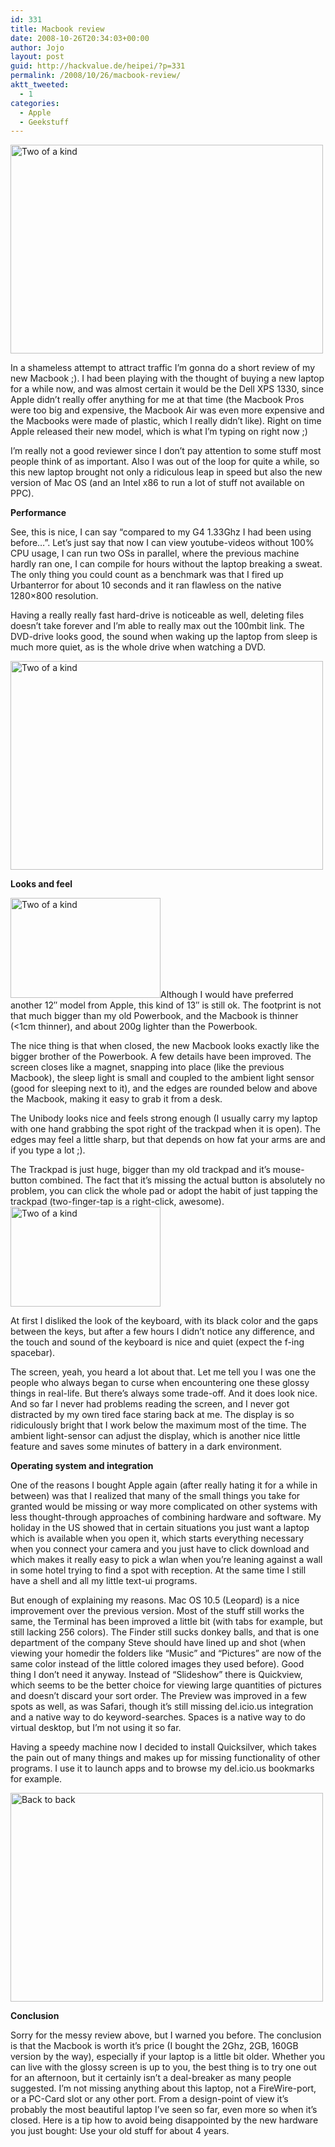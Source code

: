 ```yaml
---
id: 331
title: Macbook review
date: 2008-10-26T20:34:03+00:00
author: Jojo
layout: post
guid: http://hackvalue.de/heipei/?p=331
permalink: /2008/10/26/macbook-review/
aktt_tweeted:
  - 1
categories:
  - Apple
  - Geekstuff
---
```

[<img src="https://farm3.static.flickr.com/2110/2965348278_18fb0a9cdf.jpg" width="500" height="334" alt="Two of a kind" class="aligncenter" />](https://secure.flickr.com/photos/heipei/2965348278/ "Two of a kind by heipei, on Flickr")
  
In a shameless attempt to attract traffic I&#8217;m gonna do a short review of my new Macbook ;). I had been playing with the thought of buying a new laptop for a while now, and was almost certain it would be the Dell XPS 1330, since Apple didn&#8217;t really offer anything for me at that time (the Macbook Pros were too big and expensive, the Macbook Air was even more expensive and the Macbooks were made of plastic, which I really didn&#8217;t like). Right on time Apple released their new model, which is what I&#8217;m typing on right now ;)<!--more-->


  
I&#8217;m really not a good reviewer since I don&#8217;t pay attention to some stuff most people think of as important. Also I was out of the loop for quite a while, so this new laptop brought not only a ridiculous leap in speed but also the new version of Mac OS (and an Intel x86 to run a lot of stuff not available on PPC).
  
**Performance**
  
See, this is nice, I can say &#8220;compared to my G4 1.33Ghz I had been using before&#8230;&#8221;. Let&#8217;s just say that now I can view youtube-videos without 100% CPU usage, I can run two OSs in parallel, where the previous machine hardly ran one, I can compile for hours without the laptop breaking a sweat. The only thing you could count as a benchmark was that I fired up Urbanterror for about 10 seconds and it ran flawless on the native 1280&#215;800 resolution.
  
Having a really really fast hard-drive is noticeable as well, deleting files doesn&#8217;t take forever and I&#8217;m able to really max out the 100mbit link. The DVD-drive looks good, the sound when waking up the laptop from sleep is much more quiet, as is the whole drive when watching a DVD.
  
[<img src="https://farm4.static.flickr.com/3197/2964508303_16bb789dd6.jpg" width="500" height="334" alt="Two of a kind" class="aligncenter" />](https://secure.flickr.com/photos/heipei/2964508303/ "Two of a kind by heipei, on Flickr")
  
**Looks and feel**
  
[<img src="https://farm4.static.flickr.com/3241/2965349500_ab0e1ca87e_m.jpg" width="240" height="160" alt="Two of a kind" class="alignleft" />](https://secure.flickr.com/photos/heipei/2965349500/ "Two of a kind by heipei, on Flickr")Although I would have preferred another 12&#8243; model from Apple, this kind of 13&#8243; is still ok. The footprint is not that much bigger than my old Powerbook, and the Macbook is thinner (<1cm thinner), and about 200g lighter than the Powerbook.
  
The nice thing is that when closed, the new Macbook looks exactly like the bigger brother of the Powerbook. A few details have been improved. The screen closes like a magnet, snapping into place (like the previous Macbook), the sleep light is small and coupled to the ambient light sensor (good for sleeping next to it), and the edges are rounded below and above the Macbook, making it easy to grab it from a desk.
  
The Unibody looks nice and feels strong enough (I usually carry my laptop with one hand grabbing the spot right of the trackpad when it is open). The edges may feel a little sharp, but that depends on how fat your arms are and if you type a lot ;).
  
The Trackpad is just huge, bigger than my old trackpad and it&#8217;s mouse-button combined. The fact that it&#8217;s missing the actual button is absolutely no problem, you can click the whole pad or adopt the habit of just tapping the trackpad (two-finger-tap is a right-click, awesome).[<img src="https://farm4.static.flickr.com/3187/2964509829_30cb15d5b4_m.jpg" width="240" height="160" alt="Two of a kind" class="alignright" />](https://secure.flickr.com/photos/heipei/2964509829/ "Two of a kind by heipei, on Flickr")
  
At first I disliked the look of the keyboard, with its black color and the gaps between the keys, but after a few hours I didn&#8217;t notice any difference, and the touch and sound of the keyboard is nice and quiet (expect the f-ing spacebar).
  
The screen, yeah, you heard a lot about that. Let me tell you I was one the people who always began to curse when encountering one these glossy things in real-life. But there&#8217;s always some trade-off. And it does look nice. And so far I never had problems reading the screen, and I never got distracted by my own tired face staring back at me. The display is so ridiculously bright that I work below the maximum most of the time. The ambient light-sensor can adjust the display, which is another nice little feature and saves some minutes of battery in a dark environment.
  
**Operating system and integration**
  
One of the reasons I bought Apple again (after really hating it for a while in between) was that I realized that many of the small things you take for granted would be missing or way more complicated on other systems with less thought-through approaches of combining hardware and software. My holiday in the US showed that in certain situations you just want a laptop which is available when you open it, which starts everything necessary when you connect your camera and you just have to click download and which makes it really easy to pick a wlan when you&#8217;re leaning against a wall in some hotel trying to find a spot with reception. At the same time I still have a shell and all my little text-ui programs.
  
But enough of explaining my reasons. Mac OS 10.5 (Leopard) is a nice improvement over the previous version. Most of the stuff still works the same, the Terminal has been improved a little bit (with tabs for example, but still lacking 256 colors). The Finder still sucks donkey balls, and that is one department of the company Steve should have lined up and shot (when viewing your homedir the folders like &#8220;Music&#8221; and &#8220;Pictures&#8221; are now of the same color instead of the little colored images they used before). Good thing I don&#8217;t need it anyway. Instead of &#8220;Slideshow&#8221; there is Quickview, which seems to be the better choice for viewing large quantities of pictures and doesn&#8217;t discard your sort order. The Preview was improved in a few spots as well, as was Safari, though it&#8217;s still missing del.icio.us integration and a native way to do keyword-searches. Spaces is a native way to do virtual desktop, but I&#8217;m not using it so far.
  
Having a speedy machine now I decided to install Quicksilver, which takes the pain out of many things and makes up for missing functionality of other programs. I use it to launch apps and to browse my del.icio.us bookmarks for example.
  
[<img src="https://farm4.static.flickr.com/3021/2975303604_b68f11a162.jpg" width="500" height="334" alt="Back to back" class="aligncenter" />](https://secure.flickr.com/photos/heipei/2975303604/ "Back to back by heipei, on Flickr")
  
**Conclusion**
  
Sorry for the messy review above, but I warned you before. The conclusion is that the Macbook is worth it&#8217;s price (I bought the 2Ghz, 2GB, 160GB version by the way), especially if your laptop is a little bit older. Whether you can live with the glossy screen is up to you, the best thing is to try one out for an afternoon, but it certainly isn&#8217;t a deal-breaker as many people suggested. I&#8217;m not missing anything about this laptop, not a FireWire-port, or a PC-Card slot or any other port. From a design-point of view it&#8217;s probably the most beautiful laptop I&#8217;ve seen so far, even more so when it&#8217;s closed. Here is a tip how to avoid being disappointed by the new hardware you just bought: Use your old stuff for about 4 years.
